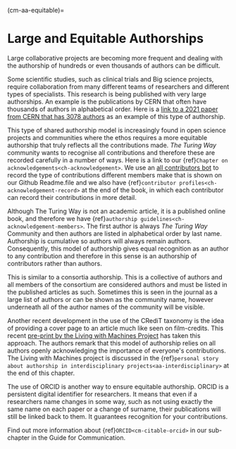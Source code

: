 (cm-aa-equitable)=
# Large and Equitable Authorships 

Large collaborative projects are becoming more frequent and dealing with the authorship of hundreds or even thousands of authors can be difficult. 

Some scientific studies, such as clinical trials and Big science projects, require collaboration from many different teams of researchers and different types of specialists. 
This research is being published with very large authorships. 
An example is the publications by CERN that often have thousands of authors in alphabetical order. 
Here is a [link to a 2021 paper from CERN that has 3078 authors](http://cds.cern.ch/record/2753518#) as an example of this type of authorship.    

This type of shared authorship model is increasingly found in open science projects and communities where the ethos requires a more equitable authorship that truly reflects all the contributions made. 
*The Turing Way* community wants to recognise all contributions and therefore these are recorded carefully in a number of ways. Here is a link to our {ref}`Chapter on acknowledgements<ch-acknowledgement>`.
We use an [all contributors bot](https://allcontributors.org/) to record the type of contributions different members make that is shown on our Github Readme.file and we also have {ref}`contributor profiles<ch-acknowledgement-record>` at the end of the book, in which each contributor can record their contributions in more detail.  

Although The Turing Way is not an academic article, it is a published online book, and therefore we have {ref}`authorship guidelines<ch-acknowledgement-members>`. 
The first author is always *The Turing Way* Community and then authors are listed in alphabetical order by last name. 
Authorship is cumulative so authors will always remain authors. 
Consequently, this model of authorship gives equal recognition as an author to any contribution and therefore in this sense is an authorship of contributors rather than authors.

This is similar to a consortia authorship. 
This is a collective of authors and all members of the consortium are considered authors and must be listed in the published articles as such. Sometimes this is seen in the journal as a large list of authors or can be shown as the community name, however underneath all of the author names of the community will be visible.

Another recent development in the use of the CRediT taxonomy is the idea of providing a cover page to an article much like seen on film-credits. This recent [pre-print by the Living with Machines Project](https://livingwithmachines.ac.uk/highlighting-authors-contributions-and-interdisciplinary-collaborations-in-living-with-machines/) has taken this approach. 
The authors remark that this model of authorship relies on all authors openly acknowledging the importance of everyone's contributions.
The Living with Machines project is discussed in the {ref}`personal story about authorship in interdisciplinary projects<aa-interdisciplinary>` at the end of this chapter.

The use of ORCID is another way to ensure equitable authorship. ORCID is a persistent digital identifier for researchers. 
It means that even if a researchers name changes in some way, such as not using exactly the same name on each paper or a change of surname, their publications will still be linked back to them. 
It guarantees recognition for your contributions. 

Find out more information about {ref}`ORCID<cm-citable-orcid>` in our sub-chapter in the Guide for Communication. 
